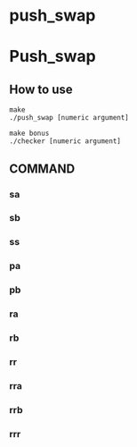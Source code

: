# push_swap

Push_swap
=========

How to use
----------
```
make
./push_swap [numeric argument]
```

```
make bonus
./checker [numeric argument]
```

## COMMAND
### sa
### sb
### ss
### pa
### pb
### ra
### rb
### rr
### rra
### rrb
### rrr
